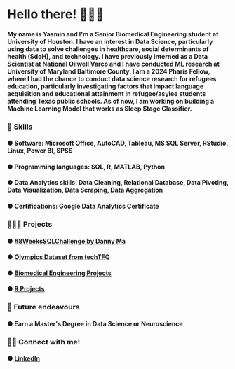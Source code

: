 # Hello there! 🙋🏽‍♀️

#### My name is Yasmin and I'm a Senior Biomedical Engineering student at University of Houston. I have an interest in Data Science, particularly using data to solve challenges in healthcare, social determinants of health (SdoH), and technology. I have previously interned as a Data Scientist at National Oilwell Varco and I have conducted ML research at University of Maryland Baltimore County. I am a 2024 Pharis Fellow, where I had the chance to conduct data science research for refugees education, particularly investigating factors that impact language acquisition and educational attainment in refugee/asylee students attending Texas public schools. As of now, I am working on building a Machine Learning Model that works as Sleep Stage Classifier.  



### 📌 **Skills**

#### ● Software: Microsoft Office, AutoCAD, Tableau, MS SQL Server, RStudio, Linux, Power BI, SPSS

#### ● Programming languages: SQL, R, MATLAB, Python

#### ● Data Analytics skills: Data Cleaning, Relational Database, Data Pivoting, Data Visualization, Data Scraping, Data Aggregation

#### ● Certifications: Google Data Analytics Certificate



### 👩🏽‍💻 **Projects**

#### ● [#8WeeksSQLChallenge by Danny Ma](https://github.com/yasminsoltani/8-Weeks-SQL-Challenge) 

#### ● [Olympics Dataset from techTFQ](https://github.com/yasminsoltani/Olympics-Dataset-/blob/main/Olympics%20Dataset%20from%20techTFQ/Olympics%20Dataset.md)

#### ● [Biomedical Engineering Projects](https://github.com/yasminsoltani/numerical_analysis.md)

#### ● [R Projects](https://github.com/yasminsoltani/Rprogramming.md/blob/main/LawOfLargeNumbers/LawofLargeNumbers.md)



### 🏹 **Future endeavours**

#### ● Earn a Master's Degree in Data Science or Neuroscience


### 🤝🏽 **Connect with me!**

#### ● [LinkedIn](https://www.linkedin.com/in/yasmin-soltani-474336206/)
